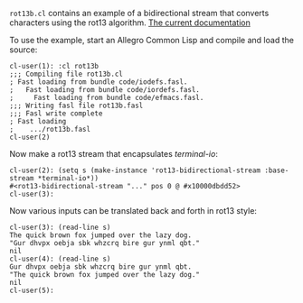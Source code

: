 `rot13b.cl` contains an example of a bidirectional stream that converts
characters using the rot13 algorithm.  [The current documentation](https://franz.com/support/documentation/current/doc/streams.htm#encap-example-rot13b-2)

To use the example, start an Allegro Common Lisp and compile and load
the source:

    cl-user(1): :cl rot13b
    ;;; Compiling file rot13b.cl
    ; Fast loading from bundle code/iodefs.fasl.
    ;   Fast loading from bundle code/iordefs.fasl.
    ;     Fast loading from bundle code/efmacs.fasl.
    ;;; Writing fasl file rot13b.fasl
    ;;; Fasl write complete
    ; Fast loading
    ;    .../rot13b.fasl
    cl-user(2)

Now make a rot13 stream that encapsulates *terminal-io*:

    cl-user(2): (setq s (make-instance 'rot13-bidirectional-stream :base-stream *terminal-io*))
    #<rot13-bidirectional-stream "..." pos 0 @ #x10000dbdd52>
    cl-user(3):

Now various inputs can be translated back and forth in rot13 style:


    cl-user(3): (read-line s)
    The quick brown fox jumped over the lazy dog.
    "Gur dhvpx oebja sbk whzcrq bire gur ynml qbt."
    nil
    cl-user(4): (read-line s)
    Gur dhvpx oebja sbk whzcrq bire gur ynml qbt.
    "The quick brown fox jumped over the lazy dog."
    nil
    cl-user(5): 

